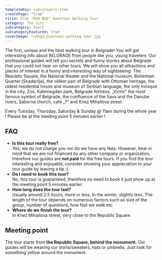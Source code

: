 ```yaml
---
templateKey: subcategory-item
createPage: "true"
title: Free "RUN BGD" Downtown Walking Tour
category: The City
subcategory: Tours
subcategoryFeatured: true
coverImage: runbgd_downtown-walking-tour.jpg
---
```

The first, unique and the best walking tour in Belgrade! You will get interesting info about BELGRADE from people like you, young travelers. Our professional guides will tell you secrets and funny stories about Belgrade that you could not hear on other tours. We will show you all attractions and places of interest in a funny and interesting way of sightseeing: The Republic Square, the National theater and the National museum, Bohemian Quarter (Skadarlija), the oldest part of Belgrade with Ottoman heritage, the oldest residential house and museum of Serbian language, the only mosque in the city, Zoo, Kalemegdan park, Belgrade fortress, „Victor“ the most famous symbol of Belgrade, the confluence of the Sava and the Danube rivers, Saborna church, cafe „?“ and Knez Mihailova street.

Every Tuesday, Thursday, Saturday & Sunday @ 11am during the whole year\
! Please be at the meeting point 5 minutes earlier !

## FAQ

* **Is this tour really free?**\
  Yes, we do not charge you nor do we have any fees. However, bear in mind that we are not financed by any other company or organization, therefore our guides are **not paid** for the free tours. If you find the tour interesting and enjoyable, consider showing your appreciation to your tour guide by leaving a tip :) 
* **Do I need to book this tour?**\
  No, this tour is guaranteed, therefore no need to book it just show up at the meeting point 5 minutes earlier. 
* **How long does the tour last?**\
  Usually around 2.5 hours, more or less. In the winter, slightly less. The length of the tour depends on numerous factors such as size of the group, number of questions, how fast we walk etc.
* **Where do we finish the tour?**\
  In Knez Mihailova street, very close to the Republic Square.

## Meeting point

The tour starts from **the Republic Square, behind the monument**. Our guides will be wearing our shirts/sweaters, hats or umbrella. Just look for something yellow around the monument.